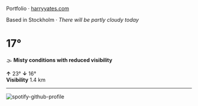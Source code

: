 Portfolio · [harryyates.com](https://harryyates.com)

<!-- WEATHER_START -->
Based in Stockholm · *There will be partly cloudy today*

# 17°
🌫️ **Misty conditions with reduced visibility**

**↑** 23° **↓** 16°  
**Visibility** 1.4 km

---
<!-- WEATHER_END -->

<p align="left">
  <a>
    <img src="https://spotify-github-profile.kittinanx.com/api/view?uid=bigbello&cover_image=true&theme=natemoo-re&show_offline=true&background_color=121212&interchange=false&bar_color=53b14f&bar_color_cover=false" alt="spotify-github-profile">
  </a>
</p>